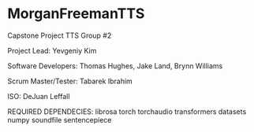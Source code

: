 # MorganFreemanTTS
Capstone Project TTS Group #2

Project Lead:
Yevgeniy Kim

Software Developers:
Thomas Hughes,
Jake Land,
Brynn Williams

Scrum Master/Tester:
Tabarek Ibrahim

ISO:
DeJuan Leffall


REQUIRED DEPENDECIES:
librosa
torch
torchaudio
transformers
datasets
numpy
soundfile
sentencepiece